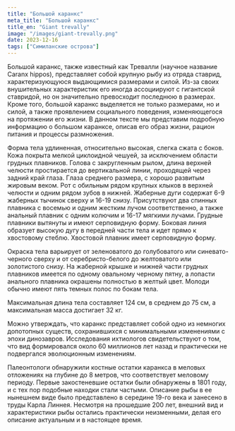 ```yaml
---
title: "Большой каранкс"
meta_title: "Большой каранкс"
title_en: "Giant trevally"
image: "/images/giant-trevally.png"
date: 2023-12-16
tags: ["Симиланские острова"]
---
```


Большой каранкс, также известный как Тревалли (научное название Caranx hippos), представляет собой крупную рыбу из отряда ставрид, характеризующуюся выдающимися размерами и силой. Из-за своих внушительных характеристик его иногда ассоциируют с гигантской ставридой, но он значительно превосходит последнюю в размерах. Кроме того, большой каранкс выделяется не только размерами, но и силой, а также проявлением социального поведения, изменяющегося на протяжении его жизни. В данном тексте мы представим подробную информацию о большом каранксе, описав его образ жизни, рацион питания и процессы размножения.

Форма тела удлиненная, относительно высокая, слегка сжата с боков. Кожа покрыта мелкой циклоидной чешуей, за исключением области грудных плавников. Голова с закругленным рылом, длина верхней челюсти простирается до вертикальной линии, проходящей через задний край глаза. Глаза среднего размера, с хорошо развитым жировым веком. Рот с обильным рядом крупных клыков в верхней челюсти и одним рядом зубов в нижней. Жаберные дуги содержат 6-9 жаберных тычинок сверху и 16-19 снизу. Присутствуют два спинных плавника с восемью и одним жестким лучом соответственно, а также анальный плавник с одним колючим и 16-17 мягкими лучами. Грудные плавники вытянуты и имеют серповидную форму. Боковая линия образует высокую дугу в передней части тела и идет прямо к хвостовому стеблю. Хвостовой плавник имеет серповидную форму.

Окраска тела варьирует от зеленоватого до голубоватого или синевато-черного сверху и от серебристо-белого до желтоватого или золотистого снизу. На жаберной крышке и нижней части грудных плавников имеется по одному овальному черному пятну, а лопасти анального плавника окрашены полностью в желтый цвет. Молоди обычно имеют пять темных полос по бокам тела.

Максимальная длина тела составляет 124 см, в среднем до 75 см, а максимальная масса достигает 32 кг.

Можно утверждать, что каранкс представляет собой одно из немногих допотопных существ, сохранившихся с минимальными изменениями с эпохи динозавров. Исследования ихтиологов свидетельствуют о том, что вид формировался около 60 миллионов лет назад и практически не подвергался эволюционным изменениям.

Палеонтологи обнаружили костные остатки каранкса в меловых отложениях на глубине до 8 метров, что соответствует меловому периоду. Первые закостеневшие остатки были обнаружены в 1801 году, и с тех пор подобные находки стали частыми. Описание рыбы в ее нынешнем виде было представлено в середине 19-го века и занесено в труды Карла Линнея. Несмотря на прошедшие 200 лет, внешний вид и характеристики рыбы остались практически неизменными, делая его описание актуальным и в настоящее время.
